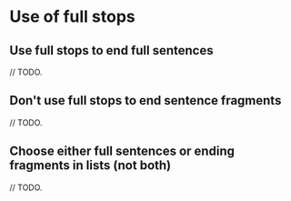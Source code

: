 # Use of full stops

## Use full stops to end full sentences

// TODO.

## Don't use full stops to end sentence fragments

// TODO.

## Choose either full sentences or ending fragments in lists (not both)

// TODO.
